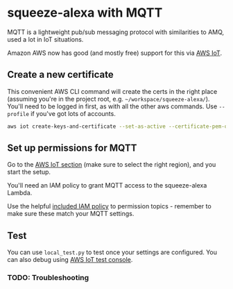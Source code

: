 squeeze-alexa with MQTT
=======================

MQTT is a lightweight pub/sub messaging protocol with similarities to AMQ, used a lot in IoT situations.

Amazon AWS now has good (and mostly free) support for this via [AWS IoT](https://aws.amazon.com/iot/).


Create a new certificate
------------------------

This convenient AWS CLI command will create the certs in the right place (assuming you're in the project root, e.g. `~/workspace/squeeze-alexa/`).
You'll need to be logged in first, as with all the other aws commands. Use `--profile` if you've got lots of accounts.

```bash
aws iot create-keys-and-certificate --set-as-active --certificate-pem-outfile etc/iot-certificate.pem.crt --private-key-outfile etc/iot-private.pem.key
```


Set up permissions for MQTT
---------------------------

Go to the [AWS IoT section](https://console.aws.amazon.com/iot/) (make sure to select the right region), and you start the setup.

You'll need an IAM policy to grant MQTT access to the squeeze-alexa Lambda.

Use the helpful [included IAM policy](example-config/iot-iam-policy.json) to permission topics - remember to make sure these match your MQTT settings.


Test
----

You can use `local_test.py` to test once your settings are configured.
You can also debug using [AWS IoT test console](https://console.aws.amazon.com/iot/home#/test).

### TODO: Troubleshooting
